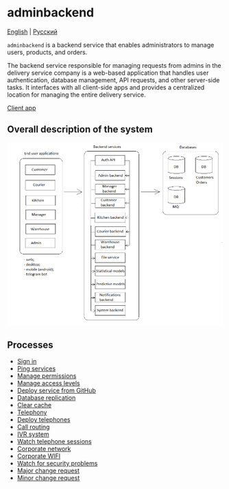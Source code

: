 # adminbackend 

[English](adminbackend.md) | [Русский](adminbackend.ru.md)

`adminbackend` is a backend service that enables administrators to manage users, products, and orders.

The backend service responsible for managing requests from admins in the delivery service company is a web-based application that handles user authentication, database management, API requests, and other server-side tasks. 
It interfaces with all client-side apps and provides a centralized location for managing the entire delivery service.

[Client app](../frontend/adminclient.md)

## Overall description of the system 

![system_overall](../img/system_overall.png)

## Processes 

- [Sign in](../processes/auth/signin.md)
- [Ping services](../processes/admin/pingservices.md)
- [Manage permissions](../processes/admin/managepermissions.md)
- [Manage access levels](../processes/admin/manageaccesslevels.md)
- [Deploy service from GitHub](../processes/admin/deployservice.md)
- [Database replication](../processes/admin/dbreplication.md)
- [Clear cache](../processes/admin/clearcache.md)
- [Telephony](../processes/admin/telephony.md)
- [Deploy telephones](../processes/admin/deploytelephones.md)
- [Call routing](../processes/admin/callrouting.md)
- [IVR system](../processes/admin/ivrsystem.md)
- [Watch telephone sessions](../processes/admin/watchtelephonesessions.md)
- [Corporate network](../processes/admin/corporatenetwork.md)
- [Corporate WIFI](../processes/admin/corporatewifi.md)
- [Watch for security problems](../processes/admin/watchsecurityproblems.md)
- [Major change request](../processes/admin/majorchangerequest.md)
- [Minor change request](../processes/admin/minorchangerequest.md)
